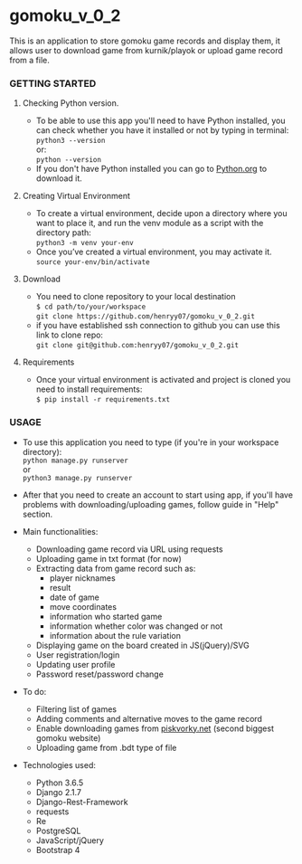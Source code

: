# gomoku_v_0_2 

This is an application to store gomoku game records and display them, it allows user to download game from kurnik/playok
or upload game record from a file.

### GETTING STARTED

1. Checking Python version.
    - To be able to use this app you'll need to have Python installed, you can check whether you have it installed or not by typing in terminal:  
`python3 --version`  
or:  
`python --version`  
    - If you don't have Python installed you can go to [Python.org](https://www.python.org/downloads/) to download it.

1. Creating Virtual Environment  
    - To create a virtual environment, decide upon a directory where you want to place it, and run the venv module as a script with the directory path:  
    `python3 -m venv your-env`  
    - Once you’ve created a virtual environment, you may activate it.  
    `source your-env/bin/activate`  
2. Download  
    - You need to clone repository to your local destination  
    `$ cd path/to/your/workspace`  
    `git clone https://github.com/henryy07/gomoku_v_0_2.git`
    - if you have established ssh connection to github you can use this link to clone repo:  
    `git clone git@github.com:henryy07/gomoku_v_0_2.git`  
3. Requirements
    - Once your virtual environment is activated and project is cloned you need to install requirements:  
    `$ pip install -r requirements.txt`  

### USAGE

- To use this application you need to type (if you're in your workspace directory):  
    `python manage.py runserver`  
or  
    `python3 manage.py runserver`  
- After that you need to create an account to start using app, 
if you'll have problems with downloading/uploading games, follow guide in "Help" section.
- Main functionalities:
    - Downloading game record via URL using requests
    - Uploading game in txt format (for now)
    - Extracting data from game record such as: 
        - player nicknames 
        - result 
        - date of game
        - move coordinates
        - information who started game
        - information whether color was changed or not
        - information about the rule variation
    - Displaying game on the board created in JS(jQuery)/SVG
    - User registration/login
    - Updating user profile
    - Password reset/password change
    
- To do:  
    - Filtering list of games
    - Adding comments and alternative moves to the game record
    - Enable downloading games from [piskvorky.net](http://www.piskvorky.net/) (second biggest gomoku website)
    - Uploading game from .bdt type of file
    
- Technologies used:
    - Python 3.6.5  
    - Django 2.1.7
    - Django-Rest-Framework
    - requests
    - Re
    - PostgreSQL
    - JavaScript/jQuery
    - Bootstrap 4
    
